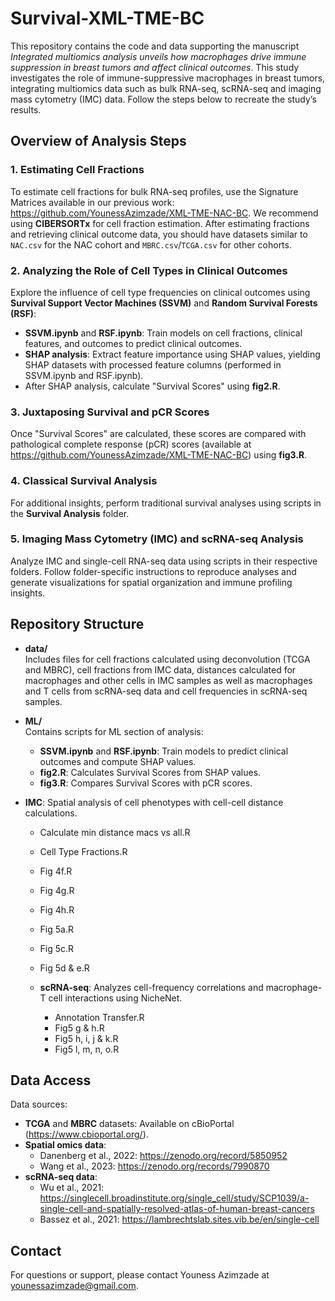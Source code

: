 # Survival-XML-TME-BC

This repository contains the code and data supporting the manuscript *Integrated multiomics analysis unveils how macrophages drive immune suppression in breast tumors and affect clinical outcomes*. This study investigates the role of immune-suppressive macrophages in breast tumors, integrating multiomics data such as bulk RNA-seq, scRNA-seq and imaging mass cytometry (IMC) data. Follow the steps below to recreate the study’s results.

## Overview of Analysis Steps

### 1. Estimating Cell Fractions
To estimate cell fractions for bulk RNA-seq profiles, use the Signature Matrices available in our previous work: https://github.com/YounessAzimzade/XML-TME-NAC-BC. We recommend using **CIBERSORTx** for cell fraction estimation. After estimating fractions and retrieving clinical outcome data, you should have datasets similar to `NAC.csv` for the NAC cohort and `MBRC.csv`/`TCGA.csv` for other cohorts.

### 2. Analyzing the Role of Cell Types in Clinical Outcomes
Explore the influence of cell type frequencies on clinical outcomes using **Survival Support Vector Machines (SSVM)** and **Random Survival Forests (RSF)**:
   - **SSVM.ipynb** and **RSF.ipynb**: Train models on cell fractions, clinical features, and outcomes to predict clinical outcomes.
   - **SHAP analysis**: Extract feature importance using SHAP values, yielding SHAP datasets with processed feature columns (performed in SSVM.ipynb and RSF.ipynb).  
   - After SHAP analysis, calculate "Survival Scores" using **fig2.R**.

### 3. Juxtaposing Survival and pCR Scores
Once "Survival Scores" are calculated, these scores are compared with pathological complete response (pCR) scores (available at https://github.com/YounessAzimzade/XML-TME-NAC-BC) using **fig3.R**.

### 4. Classical Survival Analysis
For additional insights, perform traditional survival analyses using scripts in the **Survival Analysis** folder.

### 5. Imaging Mass Cytometry (IMC) and scRNA-seq Analysis
Analyze IMC and single-cell RNA-seq data using scripts in their respective folders. Follow folder-specific instructions to reproduce analyses and generate visualizations for spatial organization and immune profiling insights.

## Repository Structure

- **data/**  
  Includes files for cell fractions calculated using deconvolution (TCGA and MBRC), cell fractions from IMC data, distances calculated for macrophages and other cells in IMC samples as well as macrophages and T cells from scRNA-seq data and cell frequencies in scRNA-seq samples.

- **ML/**  
  Contains scripts for ML section of analysis:
  - **SSVM.ipynb** and **RSF.ipynb**: Train models to predict clinical outcomes and compute SHAP values.
  - **fig2.R**: Calculates Survival Scores from SHAP values.
  - **fig3.R**: Compares Survival Scores with pCR scores.

- **IMC**: Spatial analysis of cell phenotypes with cell-cell distance calculations.
    - Calculate min distance macs vs all.R
    - Cell Type Fractions.R
    - Fig 4f.R
    - Fig 4g.R
    - Fig 4h.R
    - Fig 5a.R
    - Fig 5c.R
    - Fig 5d & e.R

  - **scRNA-seq**: Analyzes cell-frequency correlations and macrophage-T cell interactions using NicheNet.
    - Annotation Transfer.R
    - Fig5 g & h.R
    - Fig5 h, i, j & k.R
    - Fig5 l, m, n, o.R

## Data Access

Data sources:
- **TCGA** and **MBRC** datasets: Available on cBioPortal (https://www.cbioportal.org/).
- **Spatial omics data**:
  - Danenberg et al., 2022: https://zenodo.org/record/5850952
  - Wang et al., 2023: https://zenodo.org/records/7990870
- **scRNA-seq data**: 
  - Wu et al., 2021: https://singlecell.broadinstitute.org/single_cell/study/SCP1039/a-single-cell-and-spatially-resolved-atlas-of-human-breast-cancers
  - Bassez et al., 2021: https://lambrechtslab.sites.vib.be/en/single-cell

## Contact

For questions or support, please contact Youness Azimzade at younessazimzade@gmail.com.
